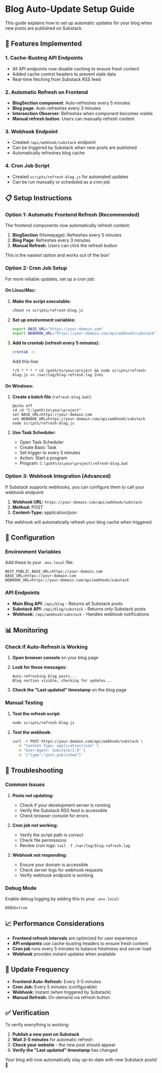 # Blog Auto-Update Setup Guide

This guide explains how to set up automatic updates for your blog when new posts are published on Substack.

## 🚀 Features Implemented

### 1. **Cache-Busting API Endpoints**

- All API endpoints now disable caching to ensure fresh content
- Added cache control headers to prevent stale data
- Real-time fetching from Substack RSS feed

### 2. **Automatic Refresh on Frontend**

- **BlogSection component**: Auto-refreshes every 5 minutes
- **Blog page**: Auto-refreshes every 3 minutes
- **Intersection Observer**: Refreshes when component becomes visible
- **Manual refresh button**: Users can manually refresh content

### 3. **Webhook Endpoint**

- Created `/api/webhook/substack` endpoint
- Can be triggered by Substack when new posts are published
- Automatically refreshes blog cache

### 4. **Cron Job Script**

- Created `scripts/refresh-blog.js` for automated updates
- Can be run manually or scheduled as a cron job

## 📋 Setup Instructions

### Option 1: Automatic Frontend Refresh (Recommended)

The frontend components now automatically refresh content:

1. **BlogSection** (Homepage): Refreshes every 5 minutes
2. **Blog Page**: Refreshes every 3 minutes
3. **Manual Refresh**: Users can click the refresh button

This is the easiest option and works out of the box!

### Option 2: Cron Job Setup

For more reliable updates, set up a cron job:

#### On Linux/Mac:

1. **Make the script executable:**

   ```bash
   chmod +x scripts/refresh-blog.js
   ```

2. **Set up environment variables:**

   ```bash
   export BASE_URL="https://your-domain.com"
   export WEBHOOK_URL="https://your-domain.com/api/webhook/substack"
   ```

3. **Add to crontab (refresh every 5 minutes):**

   ```bash
   crontab -e
   ```

   Add this line:

   ```
   */5 * * * * cd /path/to/your/project && node scripts/refresh-blog.js >> /var/log/blog-refresh.log 2>&1
   ```

#### On Windows:

1. **Create a batch file** (`refresh-blog.bat`):

   ```batch
   @echo off
   cd /d "C:\path\to\your\project"
   set BASE_URL=https://your-domain.com
   set WEBHOOK_URL=https://your-domain.com/api/webhook/substack
   node scripts/refresh-blog.js
   ```

2. **Use Task Scheduler:**
   - Open Task Scheduler
   - Create Basic Task
   - Set trigger to every 5 minutes
   - Action: Start a program
   - Program: `C:\path\to\your\project\refresh-blog.bat`

### Option 3: Webhook Integration (Advanced)

If Substack supports webhooks, you can configure them to call your webhook endpoint:

1. **Webhook URL:** `https://your-domain.com/api/webhook/substack`
2. **Method:** POST
3. **Content-Type:** application/json

The webhook will automatically refresh your blog cache when triggered.

## 🔧 Configuration

### Environment Variables

Add these to your `.env.local` file:

```env
NEXT_PUBLIC_BASE_URL=https://your-domain.com
BASE_URL=https://your-domain.com
WEBHOOK_URL=https://your-domain.com/api/webhook/substack
```

### API Endpoints

- **Main Blog API:** `/api/blog` - Returns all Substack posts
- **Substack API:** `/api/blog/substack` - Returns only Substack posts
- **Webhook:** `/api/webhook/substack` - Handles webhook notifications

## 📊 Monitoring

### Check if Auto-Refresh is Working

1. **Open browser console** on your blog page
2. **Look for these messages:**

   ```
   Auto-refreshing blog posts...
   Blog section visible, checking for updates...
   ```

3. **Check the "Last updated" timestamp** on the blog page

### Manual Testing

1. **Test the refresh script:**

   ```bash
   node scripts/refresh-blog.js
   ```

2. **Test the webhook:**
   ```bash
   curl -X POST https://your-domain.com/api/webhook/substack \
     -H "Content-Type: application/json" \
     -H "User-Agent: Substack/1.0" \
     -d '{"type":"post.published"}'
   ```

## 🐛 Troubleshooting

### Common Issues

1. **Posts not updating:**

   - Check if your development server is running
   - Verify the Substack RSS feed is accessible
   - Check browser console for errors

2. **Cron job not working:**

   - Verify the script path is correct
   - Check file permissions
   - Review cron logs: `tail -f /var/log/blog-refresh.log`

3. **Webhook not responding:**
   - Ensure your domain is accessible
   - Check server logs for webhook requests
   - Verify webhook endpoint is working

### Debug Mode

Enable debug logging by adding this to your `.env.local`:

```env
DEBUG=true
```

## 📈 Performance Considerations

- **Frontend refresh intervals** are optimized for user experience
- **API endpoints** use cache-busting headers to ensure fresh content
- **Cron job** runs every 5 minutes to balance freshness and server load
- **Webhook** provides instant updates when available

## 🔄 Update Frequency

- **Frontend Auto-Refresh:** Every 3-5 minutes
- **Cron Job:** Every 5 minutes (configurable)
- **Webhook:** Instant (when triggered by Substack)
- **Manual Refresh:** On-demand via refresh button

## ✅ Verification

To verify everything is working:

1. **Publish a new post on Substack**
2. **Wait 3-5 minutes** for automatic refresh
3. **Check your website** - the new post should appear
4. **Verify the "Last updated" timestamp** has changed

Your blog will now automatically stay up-to-date with new Substack posts! 🎉
